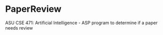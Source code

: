 PaperReview
===========

ASU CSE 471: Artificial Intelligence - ASP program to determine if a paper needs review
